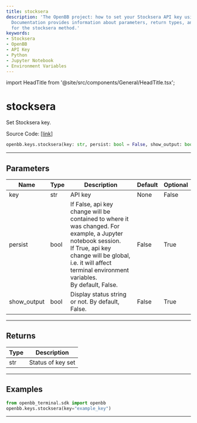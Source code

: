 ```yaml
---
title: stocksera
description: 'The OpenBB project: how to set your Stocksera API key using Python.
  Documentation provides information about parameters, return types, and examples
  for the stocksera method.'
keywords:
- Stocksera
- OpenBB
- API Key
- Python
- Jupyter Notebook
- Environment Variables
---
```


import HeadTitle from '@site/src/components/General/HeadTitle.tsx';

<HeadTitle title="stocksera - Keys - Reference | OpenBB SDK Docs" />

# stocksera

Set Stocksera key.

Source Code: [[link](https://github.com/OpenBB-finance/OpenBBTerminal/tree/main/openbb_terminal/keys_model.py#L2545)]

```python
openbb.keys.stocksera(key: str, persist: bool = False, show_output: bool = False)
```

---

## Parameters

| Name | Type | Description | Default | Optional |
| ---- | ---- | ----------- | ------- | -------- |
| key | str | API key | None | False |
| persist | bool | If False, api key change will be contained to where it was changed. For example, a Jupyter notebook session.<br/>If True, api key change will be global, i.e. it will affect terminal environment variables.<br/>By default, False. | False | True |
| show_output | bool | Display status string or not. By default, False. | False | True |


---

## Returns

| Type | Description |
| ---- | ----------- |
| str | Status of key set |
---

## Examples

```python
from openbb_terminal.sdk import openbb
openbb.keys.stocksera(key="example_key")
```

---
